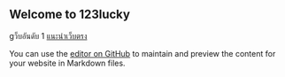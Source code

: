 ## Welcome to 123lucky
gว็บอันดับ 1 [แนะนำเว็บตรง](https://123lucky.net/)

You can use the [editor on GitHub](https://github.com/luckyzone168/homepage/edit/main/README.md) to maintain and preview the content for your website in Markdown files.

